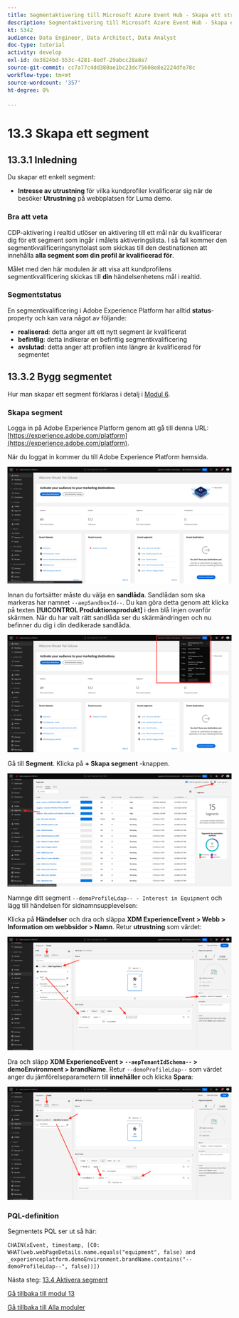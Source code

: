 ```yaml
---
title: Segmentaktivering till Microsoft Azure Event Hub - Skapa ett strömningssegment
description: Segmentaktivering till Microsoft Azure Event Hub - Skapa ett strömningssegment
kt: 5342
audience: Data Engineer, Data Architect, Data Analyst
doc-type: tutorial
activity: develop
exl-id: de3824bd-553c-4281-8edf-29abcc28a8e7
source-git-commit: cc7a77c4dd380ae1bc23dc75608e8e2224dfe78c
workflow-type: tm+mt
source-wordcount: '357'
ht-degree: 0%

---
```


# 13.3 Skapa ett segment

## 13.3.1 Inledning

Du skapar ett enkelt segment:

- **Intresse av utrustning** för vilka kundprofiler kvalificerar sig när de besöker **Utrustning** på webbplatsen för Luma demo.

### Bra att veta

CDP-aktivering i realtid utlöser en aktivering till ett mål när du kvalificerar dig för ett segment som ingår i målets aktiveringslista. I så fall kommer den segmentkvalificeringsnyttolast som skickas till den destinationen att innehålla **alla segment som din profil är kvalificerad för**.

Målet med den här modulen är att visa att kundprofilens segmentkvalificering skickas till **din** händelsenhetens mål i realtid.

### Segmentstatus

En segmentkvalificering i Adobe Experience Platform har alltid **status**-property och kan vara något av följande:

- **realiserad**: detta anger att ett nytt segment är kvalificerat
- **befintlig**: detta indikerar en befintlig segmentkvalificering
- **avslutad**: detta anger att profilen inte längre är kvalificerad för segmentet

## 13.3.2 Bygg segmentet

Hur man skapar ett segment förklaras i detalj i [Modul 6](../module6/real-time-cdp-build-a-segment-take-action.md).

### Skapa segment

Logga in på Adobe Experience Platform genom att gå till denna URL: [https://experience.adobe.com/platform](https://experience.adobe.com/platform).

När du loggat in kommer du till Adobe Experience Platform hemsida.

![Dataintag](../module2/images/home.png)

Innan du fortsätter måste du välja en **sandlåda**. Sandlådan som ska markeras har namnet ``--aepSandboxId--``. Du kan göra detta genom att klicka på texten **[!UICONTROL Produktionsprodukt]** i den blå linjen ovanför skärmen. När du har valt rätt sandlåda ser du skärmändringen och nu befinner du dig i din dedikerade sandlåda.

![Dataintag](../module2/images/sb1.png)

Gå till **Segment**. Klicka på **+ Skapa segment** -knappen.

![Dataintag](./images/seg.png)

Namnge ditt segment `--demoProfileLdap-- - Interest in Equipment` och lägg till händelsen för sidnamnsupplevelsen:

Klicka på **Händelser** och dra och släppa **XDM ExperienceEvent > Webb > Information om webbsidor > Namn**. Retur **utrustning** som värdet:

![4-05-create-ee-2.png](./images/4-05-create-ee-2.png)

Dra och släpp **XDM ExperienceEvent > `--aepTenantIdSchema--` > demoEnvironment > brandName**. Retur `--demoProfileLdap--` som värdet anger du jämförelseparametern till **innehåller** och klicka **Spara**:

![4-05-create-ee-2-brand.png](./images/4-05-create-ee-2-brand.png)

### PQL-definition

Segmentets PQL ser ut så här:

```code
CHAIN(xEvent, timestamp, [C0: WHAT(web.webPageDetails.name.equals("equipment", false) and _experienceplatform.demoEnvironment.brandName.contains("--demoProfileLdap--", false))])
```

Nästa steg: [13.4 Aktivera segment](./ex4.md)

[Gå tillbaka till modul 13](./segment-activation-microsoft-azure-eventhub.md)

[Gå tillbaka till Alla moduler](./../../overview.md)
